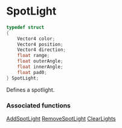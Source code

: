 # SpotLight

```c++
typedef struct
{
    Vector4 color;
    Vector4 position;
    Vector4 direction;
    float range;
    float outerAngle;
    float innerAngle;
    float pad0;
} SpotLight;
```

Defines a spotlight.


### Associated functions
[AddSpotLight](../Functions/AddSpotLight.md)
[RemoveSpotLight](../Functions/RemoveSpotLight.md)
[ClearLights](../Functions/ClearLights.md)
